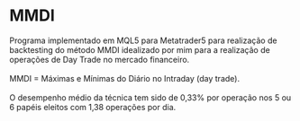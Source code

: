 # MMDI

Programa implementado em MQL5 para Metatrader5 para realização de backtesting do método MMDI idealizado por mim para a realização de operações de Day Trade no mercado financeiro.</br></br>
MMDI = Máximas e Mínimas do Diário no Intraday (day trade).</br></br>
O desempenho médio da técnica tem sido de 0,33% por operação nos 5 ou 6 papéis eleitos com 1,38 operações por dia.

